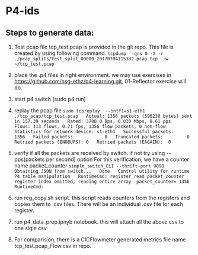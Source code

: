 # P4-ids

Steps to generate data:
-----------------------
  1.  Test pcap file tcp_test.pcap is provided in the git repo. 
      This file is created by using following command.
      ``tcpdump  -qns 0 -X -r ./pcap_splits/test_split_00000_20170704115332.pcap tcp  -w ~/tcp_test.pcap``
  
  2.  place the .p4 files in right environment. we may use exercises in https://github.com/nsg-ethz/p4-learning.git, 01-Reflector exercise will do.
  
  3.  start p4 switch (sudo p4 run)
  
  4.  replay the pcap file
		``
          sudo tcpreplay  --intf1=s1-eth1  ./tcp_pcap/tcp_test.pcap  
          Actual: 1356 packets (596230 bytes) sent in 157.39 seconds  
          Rated: 3788.0 Bps, 0.030 Mbps, 8.61 pps  
          Flows: 113 flows, 0.71 fps, 1356 flow packets, 0 non-flow  
          Statistics for network device: s1-eth1  
                  Successful packets:        1356  
                  Failed packets:            0  
                  Truncated packets:         0  
                  Retried packets (ENOBUFS): 0  
                  Retried packets (EAGAIN):  0  
         ``       
  5. verify if all the packets are received by switch. if not try using --pps(packets per second) option 
     For this verification, we have a counter name packet_counter
		``
            simple_switch_CLI --thrift-port 9090  
            Obtaining JSON from switch...  
            Done  
            Control utility for runtime P4 table manipulation  
            RuntimeCmd: register_read packet_counter  
            register index omitted, reading entire array 
            packet_counter= 1356  
            RuntimeCmd:  
		`` 
  6. run reg_copy.sh script. this script reads counters from the registers and copies them to .csv files. There will be an individual .csv file for each register.

  7. run p4_data_prep.ipnyb notebook. this will attach all the above csv to one sigle csv
  8. For comparision, there is a CICFlowmeter generated metrics file name tcp_test.pcap_Flow.csv in repo.

